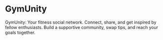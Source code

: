 # GymUnity
GymUnity: Your fitness social network. Connect, share, and get inspired by fellow enthusiasts. Build a supportive community, swap tips, and reach your goals together.
